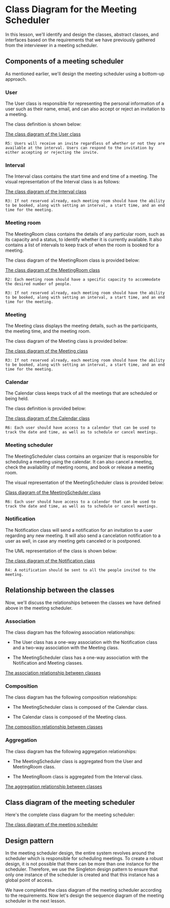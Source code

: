 # Class Diagram for the Meeting Scheduler
In this lesson, we'll identify and design the classes, abstract classes, and interfaces based on the requirements that we have previously gathered from the interviewer in a meeting scheduler.

## Components of a meeting scheduler
As mentioned earlier, we'll design the meeting scheduler using a bottom-up approach.

### User
The User class is responsible for representing the personal information of a user such as their name, email, and can also accept or reject an invitation to a meeting.

The class definition is shown below:

[The class diagram of the User class](./user.png)

```
R5: Users will receive an invite regardless of whether or not they are available at the interval. Users can respond to the invitation by either accepting or rejecting the invite.
```

### Interval
The Interval class contains the start time and end time of a meeting. The visual representation of the Interval class is as follows:

[The class diagram of the Interval class](./interval.png)

```
R3: If not reserved already, each meeting room should have the ability to be booked, along with setting an interval, a start time, and an end time for the meeting.
```
### Meeting room
The MeetingRoom class contains the details of any particular room, such as its capacity and a status, to identify whether it is currently available. It also contains a list of intervals to keep track of when the room is booked for a meeting.

The class diagram of the MeetingRoom class is provided below:

[The class diagram of the MeetingRoom class](./meetingroom.png)

```
R2: Each meeting room should have a specific capacity to accommodate the desired number of people.

R3: If not reserved already, each meeting room should have the ability to be booked, along with setting an interval, a start time, and an end time for the meeting.
```
### Meeting
The Meeting class displays the meeting details, such as the participants, the meeting time, and the meeting room.

The class diagram of the Meeting class is provided below:

[The class diagram of the Meeting class](./meeting.png)

```
R3: If not reserved already, each meeting room should have the ability to be booked, along with setting an interval, a start time, and an end time for the meeting.
```
### Calendar
The Calendar class keeps track of all the meetings that are scheduled or being held.

The class definition is provided below:

[The class diagram of the Calendar class](./calenar.png)

```
R6: Each user should have access to a calendar that can be used to track the date and time, as well as to schedule or cancel meetings.
```

### Meeting scheduler
The MeetingScheduler class contains an organizer that is responsible for scheduling a meeting using the calendar. It can also cancel a meeting, check the availability of meeting rooms, and book or release a meeting room.

The visual representation of the MeetingScheduler class is provided below:

[Class diagram of the MeetingScheduler class](./meetingscheduler.png)

```
R6: Each user should have access to a calendar that can be used to track the date and time, as well as to schedule or cancel meetings.
```

### Notification
The Notification class will send a notification for an invitation to a user regarding any new meeting. It will also send a cancelation notification to a user as well, in case any meeting gets canceled or is postponed.

The UML representation of the class is shown below:

[The class diagram of the Notification class](./notification.png)

```
R4: A notification should be sent to all the people invited to the meeting.
```

## Relationship between the classes
Now, we'll discuss the relationships between the classes we have defined above in the meeting scheduler.

### Association
The class diagram has the following association relationships:

- The User class has a one-way association with the Notification class and a two-way association with the Meeting class.

- The MeetingScheduler class has a one-way association with the Notification and Meeting classes.

[The association relationship between classes](./relationship.png)

### Composition
The class diagram has the following composition relationships:

- The MeetingScheduler class is composed of the Calendar class.

- The Calendar class is composed of the Meeting class.

[The composition relationship between classes](./composition.png)


### Aggregation
The class diagram has the following aggregation relationships:

- The MeetingScheduler class is aggregated from the User and MeetingRoom class.

- The MeetingRoom class is aggregated from the Interval class.

[The aggregation relationship between classes](./agg.png)

## Class diagram of the meeting scheduler
Here's the complete class diagram for the meeting scheduler:

[The class diagram of the meeting scheduler](./classdiagram.png)

## Design pattern
In the meeting scheduler design, the entire system revolves around the scheduler which is responsible for scheduling meetings. To create a robust design, it is not possible that there can be more than one instance for the scheduler. Therefore, we use the Singleton design pattern to ensure that only one instance of the scheduler is created and that this instance has a global point of access.

We have completed the class diagram of the meeting scheduler according to the requirements. Now let's design the sequence diagram of the meeting scheduler in the next lesson.
